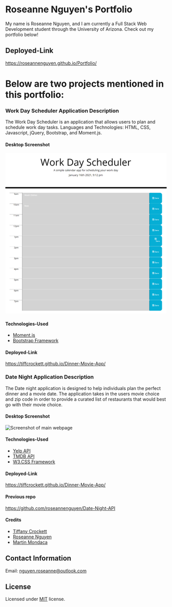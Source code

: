 # Roseanne Nguyen's Portfolio

My name is Roseanne Nguyen, and I am currently a Full Stack Web Development student through the University of Arizona. Check out my portfolio below!

## Deployed-Link

https://roseannenguyen.github.io/Portfolio/

# Below are two projects mentioned in this portfolio:

### Work Day Scheduler Application Description

The Work Day Scheduler is an application that allows users to plan and schedule work day tasks. Languages and Technologies: HTML, CSS, Javascript, jQuery, Bootstrap, and Moment.js.

#### Desktop Screenshot

![Screenshot of main webpage](assets/work.PNG)

#### Technologies-Used

- [Moment.js](https://momentjs.com/)
- [Bootstrap Framework](https://getbootstrap.com/)

#### Deployed-Link

https://tiffcrockett.github.io/Dinner-Movie-App/

### Date Night Application Description

The Date night application is designed to help individuals plan the perfect dinner and a movie date. The application takes in the users movie choice and zip code in order to provide a curated list of restaurants that would best go with their movie choice.

#### Desktop Screenshot

![Screenshot of main webpage](https://github.com/tiffcrockett/Dinner-Movie-App/blob/main/images/desktop-screenshot.png?)

#### Technologies-Used

- [Yelp API](https://www.yelp.com/developers/documentation/v3)
- [TMDB API](https://www.themoviedb.org/documentation/api)
- [W3.CSS Framework](https://www.w3schools.com/w3css/default.asp)

#### Deployed-Link

https://tiffcrockett.github.io/Dinner-Movie-App/

#### Previous repo

https://github.com/roseannenguyen/Date-Night-API

#### Credits

- [Tiffany Crockett](https://github.com/tiffcrockett)
- [Roseanne Nguyen](https://github.com/roseannenguyen)
- [Martin Mondaca](https://github.com/martinmondaca)

## Contact Information

Email: nguyen.roseanne@outlook.com

## License

Licensed under [MIT](https://choosealicense.com/licenses/mit/) license.
